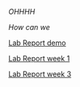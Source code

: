 *OHHHH*

_How can we_ 

[Lab Report demo](https://ZhiyuanYang26.github.io/cse15l-lab-reports/lab-report-1-week-0.html)

[Lab Report week 1](https://ZhiyuanYang26.github.io/cse15l-lab-reports/lab1.html)

[Lab Report week 3](https://ZhiyuanYang26.github.io/cse15l-lab-reports/labreport_2.html)
